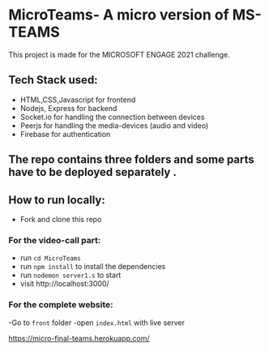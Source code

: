 # MicroTeams- A micro version of MS-TEAMS

This project is made for the MICROSOFT ENGAGE 2021 challenge.

## Tech Stack used:

- HTML,CSS,Javascript  for frontend
- Nodejs, Express for backend
- Socket.io for handling the connection between devices
- Peerjs  for handling the media-devices (audio and video)
- Firebase for authentication 

## The repo contains three folders and some parts have to be deployed separately . 


## How to run locally:

- Fork and clone this repo


### For the video-call part:

- run `cd MicroTeams`
- run `npm install` to install the dependencies
- run `nodemon server1.s` to start 
- visit http://localhost:3000/

### For the complete website:

-Go to `front` folder
-open `index.html` with live server


https://micro-final-teams.herokuapp.com/
